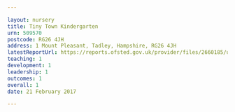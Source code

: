```yaml
---

layout: nursery
title: Tiny Town Kindergarten
urn: 509570
postcode: RG26 4JH
address: 1 Mount Pleasant, Tadley, Hampshire, RG26 4JH
latestReportUrl: https://reports.ofsted.gov.uk/provider/files/2660185/urn/509570.pdf
teaching: 1
development: 1
leadership: 1
outcomes: 1
overall: 1
date: 21 February 2017

---
```

